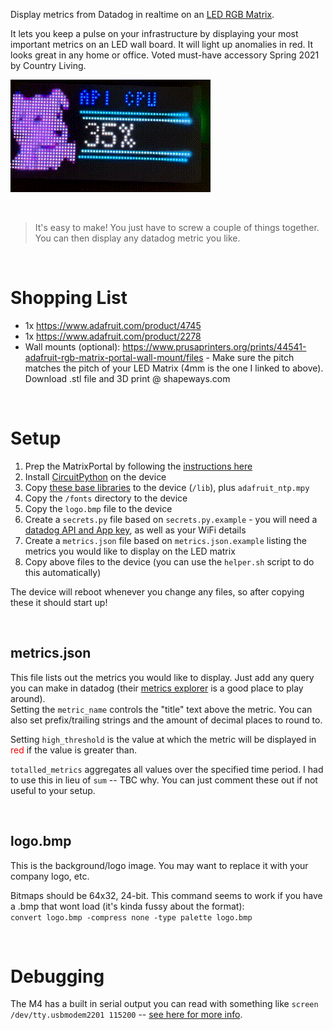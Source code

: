 Display metrics from Datadog in realtime on an [LED RGB Matrix](https://learn.adafruit.com/adafruit-matrixportal-m4).  

It lets you keep a pulse on your infrastructure by displaying your most important metrics on an LED wall board. It will light up anomalies in red. It looks great in any home or office. Voted must-have accessory Spring 2021 by Country Living. 

![demo video](https://raw.githubusercontent.com/richstokes/Datadog-LED-Matrix/main/demo.gif)

&nbsp;
> It's easy to make! You just have to screw a couple of things together. You can then display any datadog metric you like.

&nbsp;


# Shopping List

- 1x https://www.adafruit.com/product/4745  
- 1x https://www.adafruit.com/product/2278  
- Wall mounts (optional): https://www.prusaprinters.org/prints/44541-adafruit-rgb-matrix-portal-wall-mount/files - Make sure the pitch matches the pitch of your LED Matrix (4mm is the one I linked to above). Download .stl file and 3D print @ shapeways.com

&nbsp;

# Setup

1. Prep the MatrixPortal by following the [instructions here](https://learn.adafruit.com/adafruit-matrixportal-m4/prep-the-matrixportal)
2. Install [CircuitPython](https://learn.adafruit.com/adafruit-matrixportal-m4/install-circuitpython) on the device
3. Copy [these base libraries](https://learn.adafruit.com/adafruit-matrixportal-m4/circuitpython-setup) to the device (`/lib`), plus `adafruit_ntp.mpy`
4. Copy the `/fonts` directory to the device
5. Copy the `logo.bmp` file to the device 
6. Create a `secrets.py` file based on `secrets.py.example` - you will need a [datadog API and App key](https://app.datadoghq.com/account/settings#api), as well as your WiFi details
7. Create a `metrics.json` file based on `metrics.json.example` listing the metrics you would like to display on the LED matrix
8. Copy above files to the device (you can use the `helper.sh` script to do this automatically)

The device will reboot whenever you change any files, so after copying these it should start up!

&nbsp;

## metrics.json

This file lists out the metrics you would like to display. Just add any query you can make in datadog (their [metrics explorer](https://app.datadoghq.com/metric/explorer) is a good place to play around).  
Setting the `metric_name` controls the "title" text above the metric. You can also set prefix/trailing strings and the amount of decimal places to round to. 

Setting `high_threshold` is the value at which the metric will be displayed in <span style="color:red">red</span> if the value is greater than.  

`totalled_metrics` aggregates all values over the specified time period. I had to use this in lieu of `sum` -- TBC why. You can just comment these out if not useful to your setup. 

&nbsp;

## logo.bmp

This is the background/logo image. You may want to replace it with your company logo, etc.

Bitmaps should be 64x32, 24-bit. This command seems to work if you have a .bmp that wont load (it's kinda fussy about the format):  
`convert logo.bmp -compress none -type palette logo.bmp`

&nbsp;

# Debugging

The M4 has a built in serial output you can read with something like `screen /dev/tty.usbmodem2201 115200` -- [see here for more info](https://learn.adafruit.com/welcome-to-circuitpython/advanced-serial-console-on-mac-and-linux).



